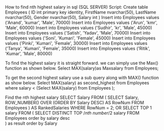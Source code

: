  How to find nth highest salary in sql (SQL SERVER)
 Script:
Create table Employees
(
     ID int primary key identity,
     FirstName nvarchar(50),
     LastName nvarchar(50),
     Gender nvarchar(50),
     Salary int
)
Insert into Employees values ('Anand', 'kumar', 'Male', 70000)
Insert into Employees values ('Arun', 'kmr', 'Male', 60000)
Insert into Employees values ('Sudhir', 'kr', 'Male', 45000)
Insert into Employees values ('Satish', 'Yadav', 'Male', 70000)
Insert into Employees values ('Soni', 'Kumari', 'Female', 45000)
Insert into Employees values ('Pinki', 'Kumari', 'Female', 30000)
Insert into Employees values ('Tanya', 'Kumari', 'Female', 35000)
Insert into Employees values ('Ritik', 'Kumar', 'Male', 80000)

 To  find the  highest salary it is straight forward. we can simply use the Max() function as shown below.
Select MAX(salary)as Maxsalary from Employees;

To get the second highest salary use a sub query along with MAX() function as show below.
Select MAX(salary)  as second_highest from Employees where salary <
(Select MAX(salary)   from Employees );

 Find the nth highest salary
SELECT Salary
FROM (
    SELECT Salary, ROW_NUMBER() OVER (ORDER BY Salary DESC) AS RowNum
    FROM Employees
) AS RankedSalaries
WHERE RowNum = 2;
 OR
SELECT TOP 1 salary FROM 
(
SELECT  DISTINCT  TOP /*nth number*/2 salary FROM Employees order by salary desc  
) as result
order by Salary
